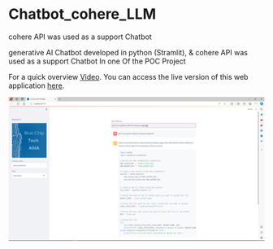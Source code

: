 # Chatbot_cohere_LLM
cohere API was used as a support Chatbot

generative AI Chatbot developed in python (Stramlit), & cohere API was used as a support Chatbot In one Of the POC Project

For a quick overview [Video](https://drive.google.com/file/d/1jOVZH4nUHl-4o3PGE/view?usp=sharing). You can access the live version of this web application [here](https://questechbot.azurewebsites.net). 

![Image Alt Text](https://github.com/ThaminduBluechiptechAsia/Chatbot_cohere_LLM/blob/main/Screenshot%20(389).png)
